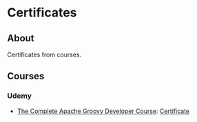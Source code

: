 # Certificates

## About

Certificates from courses.

## Courses

### Udemy

* [The Complete Apache Groovy Developer Course](https://www.udemy.com/course/apache-groovy): [Certificate](./courses/udemy/the_complete_apache_groovy_developer_course)

